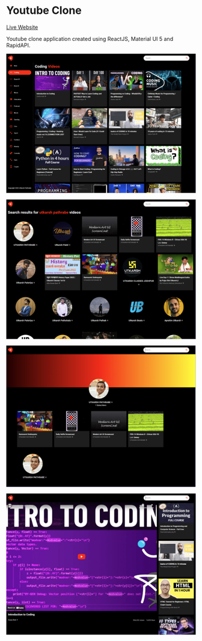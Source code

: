 Youtube Clone
=============  

[Live Website](https://utkarsh-youtube.netlify.app/)  

Youtube clone application created using ReactJS, Material UI 5 and RapidAPI.  

![Main Page](./assets/main-page.png)  

![Search Results Page](./assets/search-results-01.png)  

![Profile Page](./assets/profile-page-01.png)  

![Video Details Page](./assets/video-details-01.png)